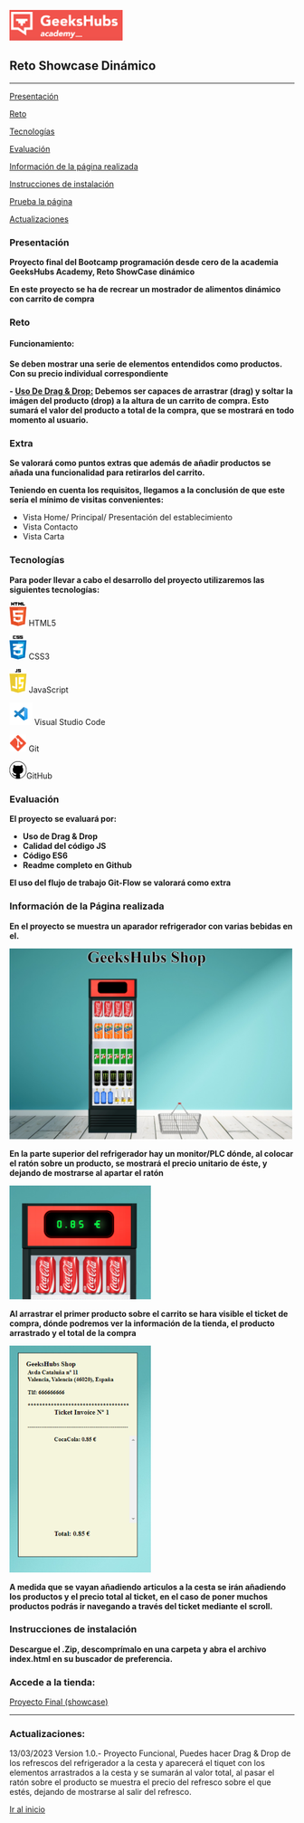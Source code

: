 <a name="top"></a>
<img src= "/resources/geekshubs.png" width="200"> 


##   Reto Showcase Dinámico

----------------------------------

[Presentación](#id1)

[Reto](#id2)

[Tecnologías](#id3)

[Evaluación](#idEV)

[Información de la página realizada](#id4)

[Instrucciones de instalación](#id5)

[Prueba la página](#id6)

[Actualizaciones](#id7)

<a name="id1"></a>

###   Presentación
 

<b>Proyecto final del Bootcamp programación desde cero de la academia GeeksHubs Academy, Reto ShowCase dinámico</b>

<b>En este proyecto se ha de recrear un mostrador de alimentos dinámico con carrito de compra</b>

<a name="id2"></a>
###  Reto

#### Funcionamiento:

<b>Se deben mostrar una serie de elementos entendidos como productos. Con su precio individual correspondiente</b>



 <b>- <u>Uso De Drag & Drop:</u> Debemos ser capaces de arrastrar (drag) y soltar la imágen del producto (drop) a la altura de un carrito de compra. Esto sumará el valor del producto a total de la compra, que se mostrará en todo momento al usuario.</b>


<b><h3>Extra</h3></b>

<b>Se valorará como puntos extras que además de añadir productos se añada una funcionalidad para retirarlos del carrito.</b>





<b>Teniendo en cuenta los requisitos, llegamos a la conclusión de que este sería el mínimo de visitas convenientes:</b>

- Vista Home/ Principal/ Presentación del establecimiento
- Vista Contacto
- Vista Carta

<a name="id3"></a>

###   Tecnologías

<b>Para poder llevar a cabo el desarrollo del proyecto utilizaremos las siguientes tecnologías:</b>

<img src= "/resources/html5.png" width="30"> HTML5 

<img src= "/resources/css.png" width="30"> CSS3 

<img src= "/resources/javascript.png" width="30"> JavaScript 

<img src= "/resources/visualstudio.png" width="40"> Visual Studio Code
  
<img src= "/resources/git.png" width="30"> Git
     
<img src= "/resources/github.png" width="30">GitHub
    
<a name="idEV"></a>

### Evaluación

<b>El proyecto se evaluará por:
  - Uso de Drag & Drop
  - Calidad del código JS
  - Código ES6
  - Readme completo en Github
</b>

<b>El uso del flujo de trabajo Git-Flow se valorará como extra</b>


<a name="id4"></a>

###  Información de la Página realizada

<b> En el proyecto se muestra un aparador refrigerador con varias bebidas en el.</b>

<img src= "/resources/web.png" width="500">

<b> En la parte superior del refrigerador hay un monitor/PLC dónde, al colocar el ratón sobre un producto, se mostrará el precio unitario de éste, y dejando de mostrarse al apartar el ratón</b>

<img src= "/resources/plc.png" width="250">

<b>Al arrastrar el primer producto sobre el carrito se hara visible el ticket de compra, dónde podremos ver la información de la tienda, el producto arrastrado y el total de la compra</b>

<img src= "/resources/tiket1.png" width="250">
<a name="id5"></a>

<b>A medida que se vayan añadiendo articulos a la cesta se irán añadiendo los productos y el precio total al ticket, en el caso de poner muchos productos podrás ir navegando a través del ticket mediante el scroll.</b>

###  Instrucciones de instalación

<b> Descargue el .Zip, descomprímalo en una carpeta y abra el archivo index.html en su buscador de preferencia.</b>


<a name="id6"></a>
### Accede a la tienda:

[ Proyecto Final (showcase)](https://sanguinocastro.github.io/showcase_dinamico)

---

<a name="id7"></a>
###  Actualizaciones:

13/03/2023 Version 1.0.- Proyecto Funcional, Puedes hacer Drag & Drop de los refrescos del refrigerador a la cesta y aparecerá el tiquet con los elementos arrastrados a la cesta y se sumarán al valor total, al pasar el ratón sobre el producto se muestra el precio del refresco sobre el que estés, dejando de mostrarse al salir del refresco.

[Ir al inicio](#top)